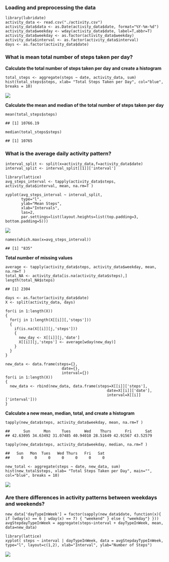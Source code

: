 ### Loading and preprocessing the data

    library(lubridate)
    activity_data <- read.csv("./activity.csv")
    activity_data$data <- as.Date(activity_data$date, format="%Y-%m-%d")
    activity_data$weekday <- wday(activity_data$date, label=T,abbr=T)
    activity_data$weekday <- as.factor(activity_data$weekday)
    activity_data$interval <- as.factor(activity_data$interval)
    days <- as.factor(activity_data$date)

### What is mean total number of steps taken per day?

**Calculate the total number of steps taken per day and create a
histogram**

    total_steps <- aggregate(steps ~ date, activity_data, sum)
    hist(total_steps$steps, xlab= "Total Steps Taken per Day", col="blue", breaks = 10)

![](./PA1_template_files/figure/unnamed-chunk-2-1.png)

**Calculate the mean and median of the total number of steps taken per
day**

    mean(total_steps$steps)

    ## [1] 10766.19

    median(total_steps$steps)

    ## [1] 10765

### What is the average daily activity pattern?

    interval_split <- split(x=activity_data,f=activity_data$date)
    interval_split <- interval_split[[1]]['interval']

    library(lattice)
    avg_steps_interval <- tapply(activity_data$steps, activity_data$interval, mean, na.rm=T )

    xyplot(avg_steps_interval ~ interval_split,
           type="l",
           ylab="Mean Steps",
           xlab="Intervals",
           las=2,
           par.settings=list(layout.heights=list(top.padding=3, bottom.padding=5)))

![](./PA1_template_files/figure/unnamed-chunk-4-1.png)

    names(which.max(x=avg_steps_interval))

    ## [1] "835"

**Total number of missing values**

    average <- tapply(activity_data$steps, activity_data$weekday, mean, na.rm=T )
    total_NA <- activity_data[is.na(activity_data$steps),]
    length(total_NA$steps)

    ## [1] 2304

    days <- as.factor(activity_data$date)
    X <- split(activity_data, days)

    for(i in 1:length(X))
    {
      for(j in 1:length(X[[i]][,'steps']))
      {
        if(is.na(X[[i]][j,'steps']))
        {
          new_day <- X[[i]][j,'date']
          X[[i]][j,'steps'] <- average[wday(new_day)]
        }  
      }
    }

    new_data <- data.frame(steps={},
                             date={},
                             interval={})
    for(i in 1:length(X))
    {
      new_data <- rbind(new_data, data.frame(steps=X[[i]]['steps'],
                                                 date=X[[i]]['date'],
                                                 interval=X[[i]]['interval']))
    }

**Calculate a new mean, median, total, and create a histogram**

    tapply(new_data$steps, activity_data$weekday, mean, na.rm=T )

    ##      Sun      Mon     Tues      Wed    Thurs      Fri      Sat 
    ## 42.63095 34.63492 31.07485 40.94010 28.51649 42.91567 43.52579

    tapply(new_data$steps, activity_data$weekday, median, na.rm=T )

    ##   Sun   Mon  Tues   Wed Thurs   Fri   Sat 
    ##     0     0     0     0     0     0     0

    new_total <- aggregate(steps ~ date, new_data, sum)
    hist(new_total$steps, xlab= "Total Steps Taken per Day", main="", col="blue", breaks = 10)

![](./PA1_template_files/figure/unnamed-chunk-6-1.png)

### Are there differences in activity patterns between weekdays and weekends?

    new_data['dayTypeInWeek'] = factor(sapply(new_data$date, function(x){ if (wday(x) == 6 | wday(x) == 7) { "weekend" } else { "weekday"} }))
    avgStepdayTypeInWeek = aggregate(steps~interval + dayTypeInWeek, mean, data=new_data)

    library(lattice)
    xyplot( steps ~ interval | dayTypeInWeek, data = avgStepdayTypeInWeek, type="l", layout=c(1,2), xlab="Interval", ylab="Number of Steps")

![](./PA1_template_files/figure/unnamed-chunk-7-1.png)

